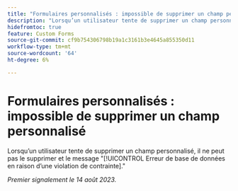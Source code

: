 ```yaml
---
title: "Formulaires personnalisés : impossible de supprimer un champ personnalisé"
description: "Lorsqu’un utilisateur tente de supprimer un champ personnalisé, il ne peut pas le supprimer et le message Erreur de base de données s’affiche en raison d’une violation de contrainte."
hidefromtoc: true
feature: Custom Forms
source-git-commit: cf9b754306798b19a1c3161b3e4645a855350d11
workflow-type: tm+mt
source-wordcount: '64'
ht-degree: 6%

---
```



# Formulaires personnalisés : impossible de supprimer un champ personnalisé

Lorsqu’un utilisateur tente de supprimer un champ personnalisé, il ne peut pas le supprimer et le message &quot;[!UICONTROL Erreur de base de données en raison d’une violation de contrainte].&quot;

_Premier signalement le 14 août 2023._

